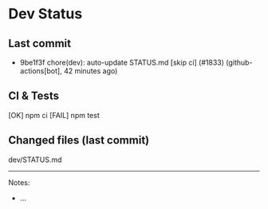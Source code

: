 # Dev Status

## Last commit
- 9be1f3f chore(dev): auto-update STATUS.md [skip ci] (#1833) (github-actions[bot], 42 minutes ago)
## CI & Tests
[OK] npm ci
[FAIL] npm test

## Changed files (last commit)
dev/STATUS.md

---
Notes:
- ...
